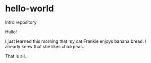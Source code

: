 # hello-world
Intro repository

Hullo!

I just learned this morning that my cat Frankie enjoys banana bread.
I already knew that she likes chickpeas.

That is all.
